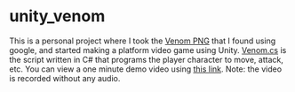 # unity_venom

This is a personal project where I took the [Venom PNG](https://github.com/Scorpio-555/unity_venom/blob/main/venom%20master%20sprite%20sheet.png) that I found using google, and started making a platform video game using Unity. [Venom.cs](https://github.com/Scorpio-555/unity_venom/blob/main/Venom.cs) is the script written in C# that programs the player character to move, attack, etc. You can view a one minute demo video using [this link](https://cdnapisec.kaltura.com/index.php/extwidget/preview/partner_id/1157612/uiconf_id/42438192/entry_id/1_iapnwbz5/embed/dynamic). Note: the video is recorded without any audio.
